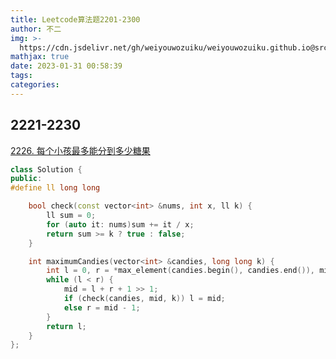 ```yaml
---
title: Leetcode算法题2201-2300
author: 不二
img: >-
  https://cdn.jsdelivr.net/gh/weiyouwozuiku/weiyouwozuiku.github.io@src/source/_posts/PageImg/
mathjax: true
date: 2023-01-31 00:58:39
tags:
categories:
---
```


## 2221-2230

[2226. 每个小孩最多能分到多少糖果](https://leetcode.cn/problems/maximum-candies-allocated-to-k-children/)

```cpp
class Solution {
public:
#define ll long long

    bool check(const vector<int> &nums, int x, ll k) {
        ll sum = 0;
        for (auto it: nums)sum += it / x;
        return sum >= k ? true : false;
    }

    int maximumCandies(vector<int> &candies, long long k) {
        int l = 0, r = *max_element(candies.begin(), candies.end()), mid = 0;
        while (l < r) {
            mid = l + r + 1 >> 1;
            if (check(candies, mid, k)) l = mid;
            else r = mid - 1;
        }
        return l;
    }
};
```

